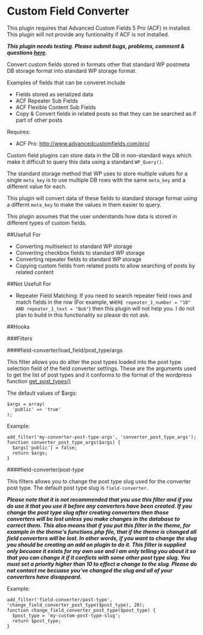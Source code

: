# Custom Field Converter

This plugin requires that Advanced Custom Fields 5 Pro (ACF) in installed. This plugin will not provide any
funtionality if ACF is not installed.

***This plugin needs testing. Please submit bugs, problems, comment & questions [here](https://github.com/Hube2/custom-field-converter/issues).***

Convert custom fields stored in formats other that standard WP postmeta DB storage format into standard WP
storage format.

Examples of fields that can be converet include
* Fields stored as serialized data
* ACF Repeater Sub Fields
* ACF Flexible Content Sub Fields
* Copy & Convert fields in related posts so that they can be searched as if part of other posts

Requires: 
* ACF Pro: http://www.advancedcustomfields.com/pro/

Custom field plugins can store data in the DB in non-standard ways which make it difficult to query this
data using a standard `WP_Query()`.

The standard storage method that WP uses to store multiple values for a single `meta_key` is to use multiple
DB rows with the same `meta_key` and a different value for each.

This plugin will convert data of these fields to standard storage format using a differnt `meta_key` to make 
the values in them easier to query.

This plugin assumes that the user understands how data is stored in different types of custom fields.

##Usefull For
* Converting multiselect to standard WP storage
* Converting checkbox fields to standard WP storage
* Converting repeater fields to standard WP storage
* Copying custom fields from related posts to allow searching of posts by related content

##Not Usefull For
* Repeater Field Matching: If you need to search repeater field rows and match fields in the row (For example, `WHERE repeater_1_number = "10" AND repeater_1_text = "Bob"`) then this plugin will not help you. I do not plan to build in this functionality so please do not ask.

##Hooks

###Filters

####field-converter/load_field/post_type/args

This filter allows you do allter the post types loaded into the post type selection field of the field converter settings. These are the arguments used to get the list of post types and it conforms to the format of the wordpress function [get_post_types()](https://codex.wordpress.org/Function_Reference/get_post_types)

The default values of $args:
```
$args = array(
  'public' => 'true'
);
```
Example:
```
add_filter('my-converter-post-type-args', 'converter_post_type_args');
function converter_post_type_args($args) {
  $args['public'] = false;
  return $args;
}
```

####field-converter/post-type

This filters allows you to change the post type slug used for the converter post type. The default post type slug is `field-converter`. 

***Please note that it is not recommended that you use this filter and if you do use it that you use it before any converters have been created. If you change the post type slug after creating converters then those converters will be lost unless you make changes in the database to correct them. This also means that if you put this filter in the theme, for example in the theme's functions.php file, that if the theme is changed all field converters will be lost. In other words, if you want to change the slug you should be creating an add on plugin to do it. This filter is supplied only becuase it exists for my own use and I am only telling you about it so that you can change it if it conficts with some other post type slug. You must set a priority higher than 10 to effect a change to the slug. Please do not contact me becuase you've changed the slug and all of your converters have disappeard.***

Example:
```
add_filter('field-converter/post-type', 'change_field_converter_post_type($post_type), 20);
function change_field_converter_post_type($post_type) {
  $post_type = 'my-custom-post-type-slug';
  return $post_type;
}
```

